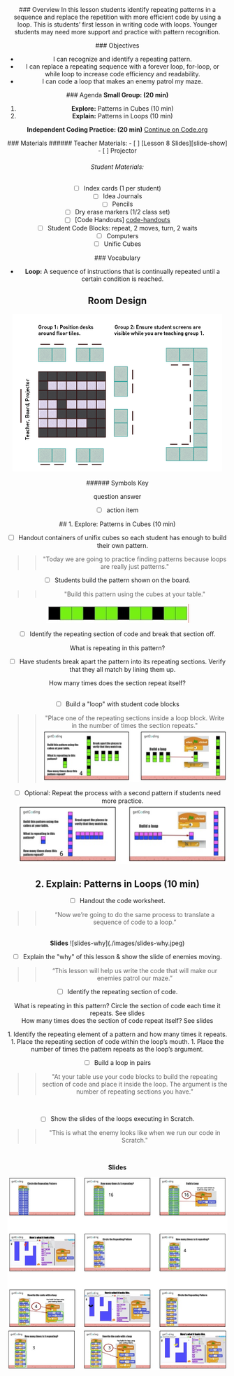 <header class='header' title='Lesson 8' subtitle='Code the Enemy (Write Loops)'/>

<notable>
<iconp src='/icons/activity.png'>### Overview</iconp>
In this lesson students identify repeating patterns in a sequence and replace the repetition with more efficient code by using a loop.  This is students’ first lesson in writing code with loops. Younger students may need more support and practice with pattern recognition.

<iconp src='/icons/objectives.png'>### Objectives</iconp>
- I can recognize and identify a repeating pattern.
- I can replace a repeating sequence with a forever loop, for-loop, or while loop to increase code efficiency and readability.
- I can code a loop that makes an enemy patrol my maze.


<iconp src='/icons/agenda.png'>### Agenda</iconp>
**Small Group: (20 min)**
1. **Explore:** Patterns in Cubes (10 min)
1. **Explain:** Patterns in Loops (10 min)  

**Independent Coding Practice: (20 min)** [Continue on Code.org](https://studio.code.org/s/course2/stage/8/puzzle/1)

<note>
<iconp src='/icons/materials.png'>### Materials</iconp>
###### Teacher Materials:
- [ ] [Lesson 8 Slides][slide-show]
- [ ] Projector

###### Student Materials: 
- [ ] Index cards (1 per student)
- [ ] Idea Journals
- [ ] Pencils
- [ ] Dry erase markers (1/2 class set)
- [ ] [Code Handouts] [code-handouts]
- [ ] Student Code Blocks: repeat, 2 moves, turn, 2 waits
- [ ] Computers
- [ ] Unific Cubes

<iconp src='/icons/vocab.png'>### Vocabulary</iconp>

- **Loop:** A sequence of instructions that is continually repeated until a certain condition is reached.

</note>

<pagebreak/>

## Room Design

![room](./images/desk-setup_split-classroom.png)

<note borderLeft='2px solid green' mt='2em'>
###### Symbols Key

<iconp ml='1.65em' type='question'>question</iconp>
<iconp ml='1.65em' type='answer'>answer</iconp>
- [ ] action item
</note>
<pagebreak/>
## 1. Explore: Patterns in Cubes (10 min)

- [ ] Handout containers of unifix cubes so each student has enough to build their own pattern.

> > "Today we are going to practice finding patterns because loops are really just patterns."

- [ ] Students build the pattern shown on the board.

> > "Build this pattern using the cubes at your table."

![pattern1](./images/unifix-cubes-pattern1.jpeg)

- [ ] Identify the repeating section of code and break that section off. 

<iconp type='question'>What is repeating in this pattern?</iconp>
<br/>
- [ ] Have students break apart the pattern into its repeating sections. Verify that they all match by lining them up. 

<iconp type='question'>How many times does the section repeat itself?</iconp>  
<br/>
- [ ] Build a "loop" with student code blocks

> > "Place one of the repeating sections inside a loop block. Write in the number of times the section repeats."
![cubes-slides](./images/slides-cubes1.jpeg)

- [ ] Optional: Repeat the process with a second pattern if students need more practice.
![cubes-slides2](./images/slides-cubes2.jpeg)

## 2. Explain: Patterns in Loops (10 min)

- [ ] Handout the code worksheet.

> > “Now we’re going to do the same process to translate a sequence of code to a loop.”

<br/>
<note>
<strong>Slides</strong>
![slides-why](./images/slides-why.jpeg)
</note>

- [ ] Explain the "why" of this lesson & show the slide of enemies moving.

> > “This lesson will help us write the code that will make our enemies patrol our maze.”

- [ ] Identify the repeating section of code.

<iconp type='question'> What is repeating in this pattern? Circle the section of code each time it repeats.</iconp>
<iconp type='answer'>See slides</iconp>
<br/>
<iconp type='question'>How many times does the section of code repeat itself?</iconp>
<iconp type='answer'>See slides</iconp>

<note type='key' title='To Write a Loop:'>
1. Identify the repeating element of a pattern and how many times it repeats.
1. Place the repeating section of code within the loop’s mouth.
1. Place the number of times the pattern repeats as the loop’s argument.
</note>

- [ ] Build a loop in pairs

> > "At your table use your code blocks to build the repeating section of code and place it inside the loop. The argument is the number of repeating sections you have.”

<br/>

- [ ] Show the slides of the loops executing in Scratch.

> > "This is what the enemy looks like when we run our code in Scratch."
<br/>

<strong>Slides</strong>

![slides1](./images/slides-loops1.jpeg)
![slides2](./images/slides-loops2.jpeg)
</notable>

[slide-show]: https://docs.google.com/presentation/d/1qY2UHzrIAYHKvO47l1gtxVDtr68lObRKzMVWHIrS888/edit?usp=sharing
[code-handouts]: something